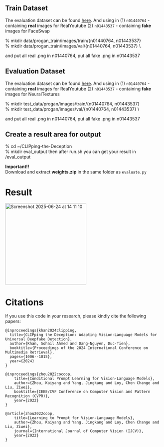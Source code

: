 ## Train Dataset
The evaluation dataset can be found [here](https://www.dropbox.com/t/2Amyu4D5TulaIofv).
And using in (1) `n01440764` - containing **real** images for RealYoutube
             (2) `n01443537` - containing **fake** images for FaceSwap

  % mkdir data/progan_train/images/train/{n01440764, n01443537} \
  % mkdir data/progan_train/images/val/{n01440764, n01443537} \

and put all real .png in n01440764, put all fake .png in n01443537

## Evaluation Dataset
The evaluation dataset can be found [here](https://www.dropbox.com/t/2Amyu4D5TulaIofv).
And using in (1) `n01440764` - containing **real** images for RealYoutube
             (2) `n01443537` - containing **fake** images for NeuralTextures

  % mkdir test_data/progan/images/train/{n01440764, n01443537} \
  % mkdir test_data/progan/images/val/{n01440764, n01443537} \

and put all real .png in n01440764, put all fake .png in n01443537

## Create a result area for output
  % cd ~/CLIPping-the-Deception \
  % mkdir eval_output 
then after run.sh you can get your result in /eval_output

**Important!!** <br />
Download and extract **weights.zip** in the same folder as `evaluate.py`

# Result 
<img width="260" alt="Screenshot 2025-06-24 at 14 11 10" src="https://github.com/user-attachments/assets/1f8c3b7c-e54f-4d4e-bd01-5746b2aa1508" />

# Citations
If you use this code in your research, please kindly cite the following papers:
```
@inproceedings{khan2024clipping,
  title={CLIPping the Deception: Adapting Vision-Language Models for Universal Deepfake Detection},
  author={Khan, Sohail Ahmed and Dang-Nguyen, Duc-Tien},
  booktitle={Proceedings of the 2024 International Conference on Multimedia Retrieval},
  pages={1006--1015},
  year={2024}
}

@inproceedings{zhou2022cocoop,
    title={Conditional Prompt Learning for Vision-Language Models},
    author={Zhou, Kaiyang and Yang, Jingkang and Loy, Chen Change and Liu, Ziwei},
    booktitle={IEEE/CVF Conference on Computer Vision and Pattern Recognition (CVPR)},
    year={2022}
}

@article{zhou2022coop,
    title={Learning to Prompt for Vision-Language Models},
    author={Zhou, Kaiyang and Yang, Jingkang and Loy, Chen Change and Liu, Ziwei},
    journal={International Journal of Computer Vision (IJCV)},
    year={2022}
}
```
